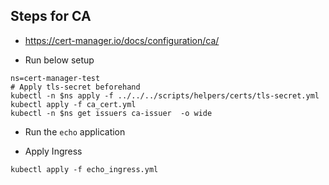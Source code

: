 ## Steps for CA

- https://cert-manager.io/docs/configuration/ca/

- Run below setup
```
ns=cert-manager-test
# Apply tls-secret beforehand
kubectl -n $ns apply -f ../../../scripts/helpers/certs/tls-secret.yml
kubectl apply -f ca_cert.yml
kubectl -n $ns get issuers ca-issuer  -o wide

```

- Run the `echo` application

- Apply Ingress
```
kubectl apply -f echo_ingress.yml
```